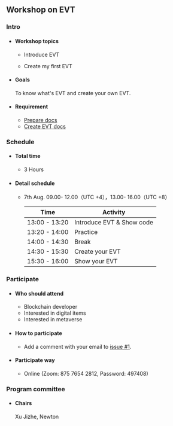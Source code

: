 ## Workshop on EVT

### Intro

- #### Workshop topics

    - Introduce EVT
  
    - Create my first EVT

- #### Goals
  To know what's EVT and create your own EVT.

- #### Requirement

  - [Prepare docs](./docs/prepare.md)
  - [Create EVT docs](./docs/evt.md)

### Schedule

- #### Total time

  - 3 Hours

- #### Detail schedule

  - 7th Aug.  09.00- 12.00（UTC +4），13.00- 16.00（UTC +8）

    | Time          | Activity                                   |
    | ------------- | ------------------------------------------ |
    | 13:00 - 13:20 | Introduce EVT & Show code                  |
    | 13:20 - 14:00 | Practice                                   |
    | 14:00 - 14:30 | Break                                      |
    | 14:30 - 15:30 | Create your EVT                            |
    | 15:30 - 16:00 | Show your EVT                              |


### Participate

- #### Who should attend

  - Blockchain developer
  - Interested in digital items
  - Interested in metaverse

- #### How to participate

  - Add a comment with your email to [issue #1](https://github.com/newtonproject/workshop/issues/1).

- #### Participate way

  - Online (Zoom: 875 7654 2812, Password: 497408)

### Program committee

  - #### Chairs
    Xu Jizhe, Newton